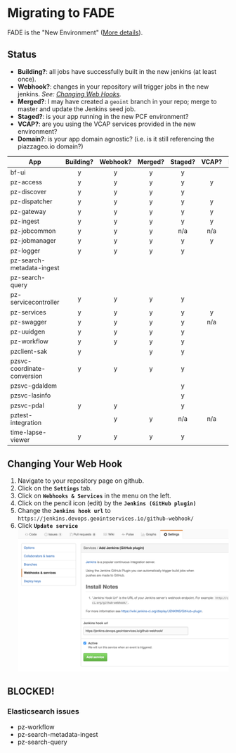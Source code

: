 # Migrating to FADE

FADE is the "New Environment" ([More details](devops.md)).

## Status

* **Building?**: all jobs have successfully built in the new jenkins (at least once).
* **Webhook?**: changes in your repository will trigger jobs in the new jenkins. *See: [Changing Web Hooks](#changing-your-web-hook).*
* **Merged?**: I may have created a `geoint` branch in your repo; merge to master and update the Jenkins seed job.
* **Staged?**: is your app running in the new PCF environment?
* **VCAP?**: are you using the VCAP services provided in the new environment?
* **Domain?**: is your app domain agnostic? (i.e. is it still referencing the piazzageo.io domain?)



| App                            | Building? | Webhook? | Merged? | Staged? | VCAP? | Domain? |
|--------------------------------|:---------:|:--------:|:-------:|:-------:|:-----:|:-------:|
| bf-ui                          | y         | y        | y       | y       |       |         |
| pz-access                      | y         | y        | y       | y       | y     |         |
| pz-discover                    | y         | y        | y       | y       |       |         |
| pz-dispatcher                  | y         | y        | y       | y       | y     |         |
| pz-gateway                     | y         | y        | y       | y       | y     |         |
| pz-ingest                      | y         | y        | y       | y       | y     |         |
| pz-jobcommon                   | y         | y        | y       | n/a     | n/a   |         |
| pz-jobmanager                  | y         | y        | y       | y       | y     |         |
| pz-logger                      | y         | y        | y       | y       |       | y       |
| pz-search-metadata-ingest      |           |          |         |         |       |         |
| pz-search-query                |           |          |         |         |       |         |
| pz-servicecontroller           | y         | y        | y       | y       |       |         |
| pz-services                    | y         | y        | y       | y       | y     | y       |
| pz-swagger                     | y         | y        | y       | y       | n/a   |         |
| pz-uuidgen                     | y         | y        | y       | y       |       | y       |
| pz-workflow                    | y         | y        | y       | y       |       |         |
| pzclient-sak                   | y         |          | y       | y       |       |         |
| pzsvc-coordinate-conversion    | y         | y        | y       | y       |       |         |
| pzsvc-gdaldem                  |           |          |         | y       |       |         |
| pzsvc-lasinfo                  |           |          |         | y       |       |         |
| pzsvc-pdal                     | y         | y        |         | y       |       |         |
| pztest-integration             |           | y        | y       | n/a     | n/a   |         |
| time-lapse-viewer              | y         | y        | y       | y       |       |         |


## Changing Your Web Hook

1. Navigate to your repository page on github.
1. Click on the **`Settings`** tab.
1. Click on **`Webhooks & Services`** in the menu on the left.
1. Click on the pencil icon (edit) by the **`Jenkins (GitHub plugin)`**
1. Change the **`Jenkins hook url`** to `https://jenkins.devops.geointservices.io/github-webhook/`
1. Click **`Update service`**
![Jenkins Webhook](./img/jenkins-webhook.png)

## BLOCKED!

### Elasticsearch issues
* pz-workflow
* pz-search-metadata-ingest
* pz-search-query
